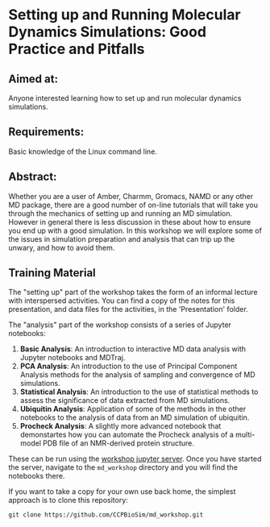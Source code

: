 # Setting up and Running Molecular Dynamics Simulations: Good Practice and Pitfalls

## Aimed at: 
Anyone interested learning how to set up and run molecular dynamics simulations.

## Requirements: 
Basic knowledge of the Linux command line.

## Abstract: 
Whether you are a user of Amber, Charmm, Gromacs, NAMD or any other MD package, there are a good number of on-line tutorials that will take you through the mechanics of setting up and running an MD simulation. However in general there is less discussion in these about how to ensure you end up with a good simulation. In this workshop we will explore some of the issues in simulation preparation and analysis that can trip up the unwary, and how to avoid them.

## Training Material

The "setting up" part of the workshop takes the form of an informal lecture with interspersed activities. You can find a copy of the notes for this presentation, and data files for the activities, in the 'Presentation' folder.

The "analysis" part of the workshop consists of a series of Jupyter notebooks:

1. **Basic Analysis**: An introduction to interactive MD data analysis with Jupyter notebooks and MDTraj.
2. **PCA Analysis**: An introduction to the use of Principal Component Analysis methods for the analysis of sampling and convergence of MD simulations.
3. **Statistical Analysis**: An introduction to the use of statistical methods to assess the significance of data extracted from MD simulations.
4. **Ubiquitin Analysis**: Application of some of the methods in the other notebooks to the analysis of data from an MD simulation of ubiquitin.
4. **Procheck  Analysis**: A slightly more advanced notebook that demonstartes how you can automate the Procheck analysis of a multi-model PDB file of an NMR-derived protein structure.

These can be run using the 
<a href="https://ccpbiosim.github.io/workshop/events/bristol2018/server.html" target="_blank">workshop jupyter server</a>. 
Once you have started the server, navigate to the `md_workshop` directory and you will find the
notebooks there.

If you want to take a copy for your own use back home, the simplest approach is to clone this repository:
```
git clone https://github.com/CCPBioSim/md_workshop.git
```

